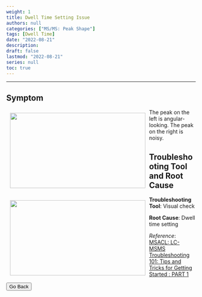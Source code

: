 ```yaml
---
weight: 1
title: Dwell Time Setting Issue
authors: null
categories: ["MS/MS: Peak Shape"]
tags: [Dwell Time]
date: "2022-08-21"
description:  
draft: false
lastmod: "2022-08-21"
series: null
toc: true
---
```




<!--more-->
---

## Symptom
<div class = "row">
<img width ="360" height= "200" src = "/docs/images/Screenshot 2022-08-18 144542.png" style ="float: left" HSPACE="10" VSPACE="10"/>

The peak on the left is angular-looking.  The peak on the right is noisy.
</div>

## Troubleshooting Tool and Root Cause
<div class = "row">
<img width ="360" height= "200" src = "/docs/images/Screenshot 2022-08-18 144820.png" style ="float: left" HSPACE="10" VSPACE="10"/>

<b>Troubleshooting Tool</b>: Visual check

<b>Root Cause</b>: Dwell time setting
</div>

*Reference*:  
[MSACL: LC-MSMS Troubleshooting 101: Tips and Tricks for Getting Started : PART 1](https://www.msacl.org/index.php?header=Learning_Center&tab=Video_Library&subtab=Search_Video_Library)  


<button class="button" onclick="history.back()">Go Back</button>